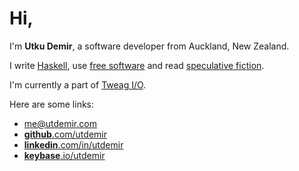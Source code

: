 # Hi,

I'm **Utku Demir**, a software developer from Auckland, New Zealand.

I write [Haskell](https://github.com/utdemir), use [free software](https://github.com/utdemir/dotfiles) and read
[speculative fiction](https://www.goodreads.com/utdemir).

I'm currently a part of [Tweag I/O](https://www.tweag.io).

Here are some links:

- [me@utdemir.com](mailto:me@utdemir.com)
- [**github**.com/utdemir](https://github.com/utdemir)
- [**linkedin**.com/in/utdemir](https://linkedin.com/in/utdemir)
- [**keybase**.io/utdemir](https://keybase.io/utdemir)

